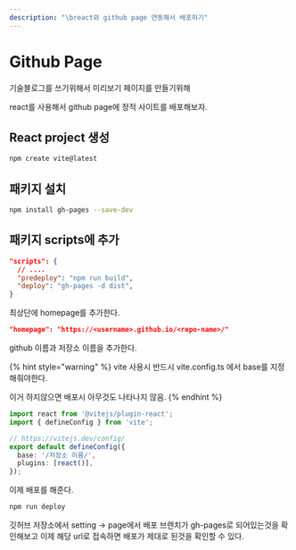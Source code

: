 ```yaml
---
description: "\breact와 github page 연동해서 배포하기"
---
```


# Github Page

기술블로그를 쓰기위해서 미리보기 페이지를 만들기위해

react를 사용해서 github page에 정적 사이트를 배포해보자.

## React project 생성

```bash
npm create vite@latest
```

## 패키지 설치

```bash
npm install gh-pages --save-dev
```

## 패키지 scripts에 추가

```json
"scripts": {
  // ....
  "predeploy": "npm run build",
  "deploy": "gh-pages -d dist",
}
```

최상단에 homepage를 추가한다.

```json
"homepage": "https://<username>.github.io/<repo-name>/"
```

github 이름과 저장소 이름을 추가한다.

{% hint style="warning" %}
vite 사용시 반드시 vite.config.ts 에서 base를 지정해줘야한다.

이거 하지않으면 배포시 아무것도 나타나지 않음.
{% endhint %}

```typescript
import react from '@vitejs/plugin-react';
import { defineConfig } from 'vite';

// https://vitejs.dev/config/
export default defineConfig({
  base: '/저장소 이름/',
  plugins: [react()],
});
```

이제 배포를 해준다.

```bash
npm run deploy
```

깃허브 저장소에서 setting -> page에서 배포 브렌치가 gh-pages로 되어있는것을 확인해보고 이제 해당 url로 접속하면 배포가 제대로 된것을 확인할 수 있다.
